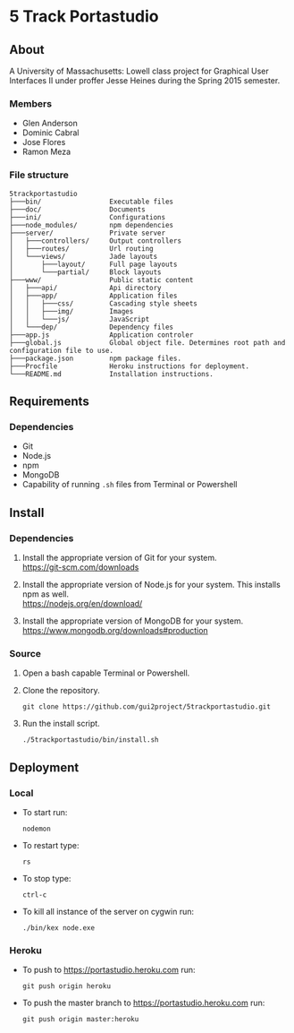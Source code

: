 # 5 Track Portastudio
## About
A University of Massachusetts: Lowell class project for Graphical User
Interfaces II under proffer Jesse Heines during the Spring 2015 semester.
### Members
- Glen Anderson
- Dominic Cabral
- Jose Flores
- Ramon Meza

### File structure
```
5trackportastudio
├───bin/                 Executable files
├───doc/                 Documents
├───ini/                 Configurations
├───node_modules/        npm dependencies
├───server/              Private server
│   ├───controllers/     Output controllers
│   ├───routes/          Url routing
│   └───views/           Jade layouts
│       ├───layout/      Full page layouts
│       └───partial/     Block layouts
├───www/                 Public static content
│   ├───api/             Api directory
│   ├───app/             Application files
│   │   ├───css/         Cascading style sheets
│   │   ├───img/         Images
│   │   └───js/          JavaScript
│   └───dep/             Dependency files
├───app.js               Application controler
├───global.js            Global object file. Determines root path and configuration file to use.
├───package.json         npm package files.
├───Procfile             Heroku instructions for deployment.
└───README.md            Installation instructions.
```

## Requirements
### Dependencies
- Git
- Node.js
- npm
- MongoDB
- Capability of running `.sh` files from Terminal or Powershell

## Install
### Dependencies
1. Install the appropriate version of Git for your system.  
    https://git-scm.com/downloads

2. Install the appropriate version of Node.js for your system. This installs npm as well.  
    https://nodejs.org/en/download/

3. Install the appropriate version of MongoDB for your system.  
    https://www.mongodb.org/downloads#production

### Source
1. Open a bash capable Terminal or Powershell.

2. Clone the repository. 
    ```
    git clone https://github.com/gui2project/5trackportastudio.git
    ```

3. Run the install script. 
    ```
    ./5trackportastudio/bin/install.sh
    ```

## Deployment
### Local
- To start run:  
    ```
    nodemon
    ```

- To restart type:  
    ```
    rs
    ```

- To stop type:  
    ```
    ctrl-c
    ```

- To kill all instance of the server on cygwin run:  
    ```
    ./bin/kex node.exe
    ```

### Heroku
- To push to https://portastudio.heroku.com run:  
    ```
    git push origin heroku
    ```

- To push the master branch to https://portastudio.heroku.com run:  
    ```
    git push origin master:heroku
    ```
